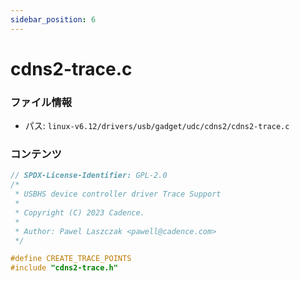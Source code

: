 ```yaml
---
sidebar_position: 6
---
```

# cdns2-trace.c

### ファイル情報

- パス: `linux-v6.12/drivers/usb/gadget/udc/cdns2/cdns2-trace.c`

### コンテンツ

```c
// SPDX-License-Identifier: GPL-2.0
/*
 * USBHS device controller driver Trace Support
 *
 * Copyright (C) 2023 Cadence.
 *
 * Author: Pawel Laszczak <pawell@cadence.com>
 */

#define CREATE_TRACE_POINTS
#include "cdns2-trace.h"

```
